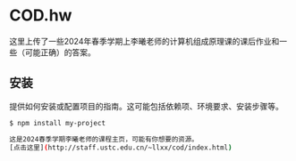 # COD.hw

这里上传了一些2024年春季学期上李曦老师的计算机组成原理课的课后作业和一些（可能正确）的答案。

## 安装

提供如何安装或配置项目的指南。这可能包括依赖项、环境要求、安装步骤等。

```bash
$ npm install my-project

这是2024春季学期李曦老师的课程主页，可能有你想要的资源。
[点击这里](http://staff.ustc.edu.cn/~llxx/cod/index.html)
